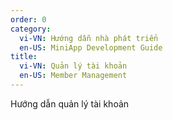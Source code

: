 ```yaml
---
order: 0
category:
  vi-VN: Hướng dẫn nhà phát triển 
  en-US: MiniApp Development Guide
title: 
  vi-VN: Quản lý tài khoản
  en-US: Member Management
---
```


Hướng dẫn quản lý tài khoản